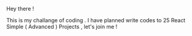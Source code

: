 Hey there ! 

This is my challange of coding . I have planned write codes to 25 React Simple ( Advanced ) Projects , let's join me !
